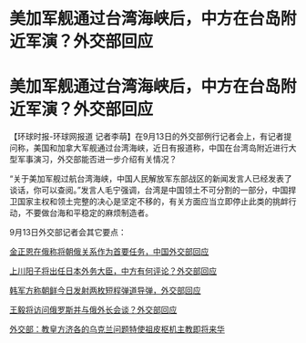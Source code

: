# 美加军舰通过台湾海峡后，中方在台岛附近军演？外交部回应

# 美加军舰通过台湾海峡后，中方在台岛附近军演？外交部回应

【环球时报-环球网报道
记者李萌】在9月13日的外交部例行记者会上，有记者提问称，美国和加拿大军舰通过台湾海峡，近日有报道称，中国在台湾岛附近进行大型军事演习，外交部能否进一步介绍有关情况？

“关于美加军舰过航台湾海峡，中国人民解放军东部战区的新闻发言人已经发表了谈话，你可以查阅。”发言人毛宁强调，台湾是中国领土不可分割的一部分，中国捍卫国家主权和领土完整的决心是坚定不移的，有关方面应当立即停止此类的挑衅行动，不要做台海和平稳定的麻烦制造者。

9月13日外交部记者会其它要点：

[金正恩在俄称将朝俄关系作为首要任务，中国外交部回应](https://new.qq.com/rain/a/20230913A05YOU00)

[上川阳子将出任日本外务大臣，中方有何评论？外交部回应](https://new.qq.com/rain/a/20230913A05ZYT00)

[韩军方称朝鲜今日发射两枚短程弹道导弹，外交部回应](https://new.qq.com/rain/a/20230913A061HW00)

[王毅将访问俄罗斯并与俄外长会谈？外交部回应](https://new.qq.com/rain/a/20230913A065RB00)

[外交部：教皇方济各的乌克兰问题特使祖皮枢机主教即将来华](https://new.qq.com/rain/a/20230913A066Y700)


